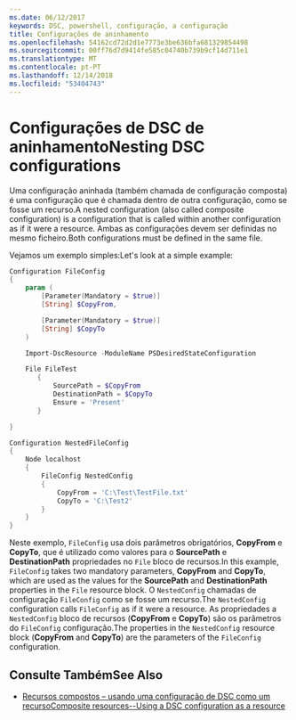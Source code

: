 ```yaml
---
ms.date: 06/12/2017
keywords: DSC, powershell, configuração, a configuração
title: Configurações de aninhamento
ms.openlocfilehash: 54162cd72d2d1e7773e3be636bfa681329854498
ms.sourcegitcommit: 00ff76d7d9414fe585c04740b739b9cf14d711e1
ms.translationtype: MT
ms.contentlocale: pt-PT
ms.lasthandoff: 12/14/2018
ms.locfileid: "53404743"
---
```

# <a name="nesting-dsc-configurations"></a><span data-ttu-id="774ca-103">Configurações de DSC de aninhamento</span><span class="sxs-lookup"><span data-stu-id="774ca-103">Nesting DSC configurations</span></span>

<span data-ttu-id="774ca-104">Uma configuração aninhada (também chamada de configuração composta) é uma configuração que é chamada dentro de outra configuração, como se fosse um recurso.</span><span class="sxs-lookup"><span data-stu-id="774ca-104">A nested configuration (also called composite configuration) is a configuration that is called within another configuration as if it were a resource.</span></span>
<span data-ttu-id="774ca-105">Ambas as configurações devem ser definidas no mesmo ficheiro.</span><span class="sxs-lookup"><span data-stu-id="774ca-105">Both configurations must be defined in the same file.</span></span>

<span data-ttu-id="774ca-106">Vejamos um exemplo simples:</span><span class="sxs-lookup"><span data-stu-id="774ca-106">Let's look at a simple example:</span></span>

```powershell
Configuration FileConfig
{
    param (
        [Parameter(Mandatory = $true)]
        [String] $CopyFrom,

        [Parameter(Mandatory = $true)]
        [String] $CopyTo
    )

    Import-DscResource -ModuleName PSDesiredStateConfiguration

    File FileTest
       {
           SourcePath = $CopyFrom
           DestinationPath = $CopyTo
           Ensure = 'Present'
       }

}

Configuration NestedFileConfig
{
    Node localhost
    {
        FileConfig NestedConfig
        {
            CopyFrom = 'C:\Test\TestFile.txt'
            CopyTo = 'C:\Test2'
        }
    }
}
```

<span data-ttu-id="774ca-107">Neste exemplo, `FileConfig` usa dois parâmetros obrigatórios, **CopyFrom** e **CopyTo**, que é utilizado como valores para o **SourcePath** e  **DestinationPath** propriedades no `File` bloco de recursos.</span><span class="sxs-lookup"><span data-stu-id="774ca-107">In this example, `FileConfig` takes two mandatory parameters,  **CopyFrom** and **CopyTo**, which are used as the values for the **SourcePath** and **DestinationPath** properties in the `File` resource block.</span></span>
<span data-ttu-id="774ca-108">O `NestedConfig` chamadas de configuração `FileConfig` como se fosse um recurso.</span><span class="sxs-lookup"><span data-stu-id="774ca-108">The `NestedConfig` configuration calls `FileConfig` as if it were a resource.</span></span>
<span data-ttu-id="774ca-109">As propriedades a `NestedConfig` bloco de recursos (**CopyFrom** e **CopyTo**) são os parâmetros do `FileConfig` configuração.</span><span class="sxs-lookup"><span data-stu-id="774ca-109">The properties in the `NestedConfig` resource block (**CopyFrom** and **CopyTo**) are the parameters of the `FileConfig` configuration.</span></span>

## <a name="see-also"></a><span data-ttu-id="774ca-110">Consulte Também</span><span class="sxs-lookup"><span data-stu-id="774ca-110">See Also</span></span>

- [<span data-ttu-id="774ca-111">Recursos compostos – usando uma configuração de DSC como um recurso</span><span class="sxs-lookup"><span data-stu-id="774ca-111">Composite resources--Using a DSC configuration as a resource</span></span>](../resources/authoringResourceComposite.md)